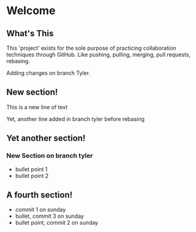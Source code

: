 # Welcome

## What's This

This 'project' exists for the sole purpose of practicing collaboration techniques through GitHub. Like pushing, pulling, merging, pull requests, rebasing. 

Adding changes on branch Tyler.

## New section!
This is a new line of text

Yet, another line added in branch tyler before rebasing

## Yet another section!
### New Section on branch tyler
 * bullet point 1
 * bullet point 2

## A fourth section!

* commit 1 on sunday
* bullet, commit 3 on sunday
* bullet point, commit 2 on sunday
